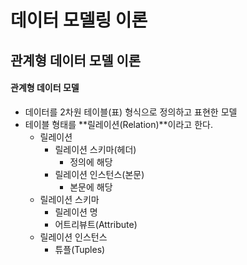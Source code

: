 # 데이터 모델링 이론

## 관계형 데이터 모델 이론

#### 관계형 데이터 모델
* 데이터를 2차원 테이블(표) 형식으로 정의하고 표현한 모델
* 테이블 형태를 **릴레이션(Relation)**이라고 한다.
  * 릴레이션 
    * 릴레이션 스키마(헤더)
      * 정의에 해당
    * 릴레이션 인스턴스(본문)
      * 본문에 해당
  * 릴레이션 스키마
    * 릴레이션 명
    * 어트리뷰트(Attribute)
  * 릴레이션 인스턴스
    * 튜플(Tuples)
